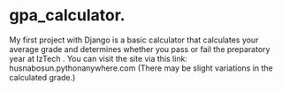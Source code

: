 # gpa_calculator.
My first project with Django is a basic calculator that calculates your average grade and determines whether you pass or fail the preparatory year at IzTech .
You can visit the site via this link: husnabosun.pythonanywhere.com
(There may be slight variations in the calculated grade.)
